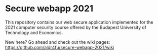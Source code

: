 # Secure webapp 2021

This repository contains our web secure application implemented for the 2021 computer security course offered by the Budapest University of Technology and Economics.

New here? Go ahead and check out the wiki pages: https://github.com/aldr4fu/secure-webapp-2021/wiki
